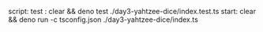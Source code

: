 script:
  test : clear && deno test ./day3-yahtzee-dice/index.test.ts
  start: clear && deno run -c tsconfig.json ./day3-yahtzee-dice/index.ts